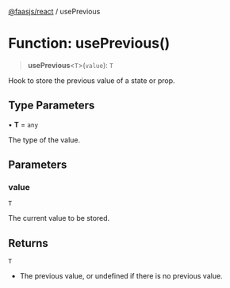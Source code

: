 [@faasjs/react](../README.md) / usePrevious

# Function: usePrevious()

> **usePrevious**\<`T`\>(`value`): `T`

Hook to store the previous value of a state or prop.

## Type Parameters

• **T** = `any`

The type of the value.

## Parameters

### value

`T`

The current value to be stored.

## Returns

`T`

- The previous value, or undefined if there is no previous value.
